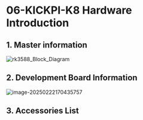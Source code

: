 # 06-KICKPI-K8 Hardware Introduction



## 1. Master information

![rk3588_Block_Diagram](http://tanzhtanzh.oss-cn-shenzhen.aliyuncs.com/img/rk3588_Block_Diagram.png)



## 2. Development Board Information

![image-20250222170435757](http://tanzhtanzh.oss-cn-shenzhen.aliyuncs.com/img/image-20250222170435757.png)



## 3. Accessories List






